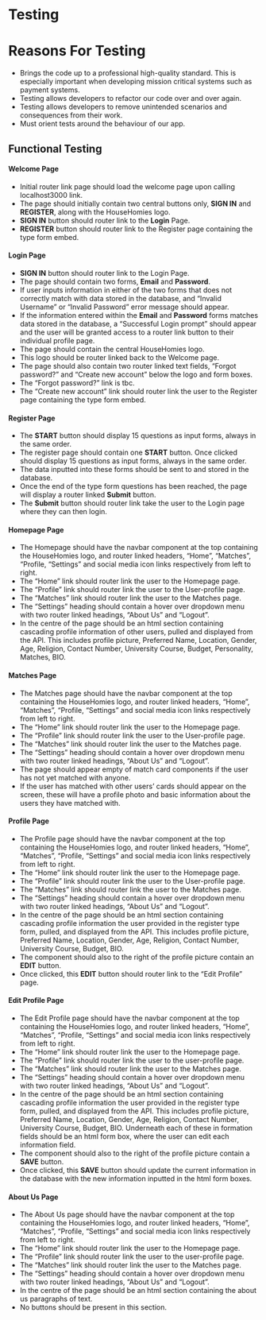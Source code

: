 #
<h1>Testing</h1>
<h1>Reasons For Testing</h1>

- Brings the code up to a professional high-quality standard. This is especially important when developing mission critical systems such as payment systems.
- Testing allows developers to refactor our code over and over again.
- Testing allows developers to remove unintended scenarios and consequences from their work.
- Must orient tests around the behaviour of our app.

<h2>Functional Testing</h2>

<h4><b>Welcome Page</b></h4>

- Initial router link page should load the welcome page upon calling localhost3000 link.
- The page should initially contain two central buttons only, <b>SIGN IN</b> and <b>REGISTER</b>, along with the HouseHomies logo.
- <b>SIGN IN</b> button should router link to the <b>Login</b> Page.
- <b>REGISTER</b> button should router link to the Register page containing the type form embed.

<h4><b>Login Page</b></h4>

- <b>SIGN IN</b> button should router link to the Login Page.
-	The page should contain two forms, <b>Email</b> and <b>Password</b>.
-	If user inputs information in either of the two forms that does not correctly match with data stored in the database, and “Invalid Username” or “Invalid Password” error message should appear.
-	If the information entered within the <b>Email</b> and <b>Password</b> forms matches data stored in the database, a “Successful Login prompt” should appear and the user will be granted access to a router link button to their individual profile page.
-	The page should contain the central HouseHomies logo.
-	This logo should be router linked back to the Welcome page.
-	The page should also contain two router linked text fields, “Forgot password?” and “Create new account” below the logo and form boxes.
-	The “Forgot password?” link is tbc.
-	The “Create new account” link should router link the user to the Register page containing the type form embed.

<h4><b>Register Page</b></h4>

- The <b>START</b> button should display 15 questions as input forms, always in the same order.
- The register page should contain one <b>START</b> button. Once clicked should display 15 questions as input forms, always in the same order.
- The data inputted into these forms should be sent to and stored in the database.
- Once the end of the type form questions has been reached, the page will display a router linked <b>Submit</b> button.
- The <b>Submit</b> button should router link take the user to the Login page where they can then login.

<h4><b>Homepage Page</b></h4>

- The Homepage should have the navbar component at the top containing the HouseHomies logo, and router linked headers, “Home”, “Matches”, “Profile, “Settings” and social media icon links respectively from left to right.
- The “Home” link should router link the user to the Homepage page.
- The “Profile” link should router link the user to the User-profile page.
-	The “Matches” link should router link the user to the Matches page.
-	The “Settings” heading should contain a hover over dropdown menu with two router linked headings, “About Us” and “Logout”.
-	In the centre of the page should be an html section containing cascading profile information of other users, pulled and displayed from the API. This includes profile picture, Preferred Name, Location, Gender, Age, Religion, Contact Number, University Course, Budget, Personality, Matches, BIO.

<h4><b>Matches Page</b></h4>

-	The Matches page should have the navbar component at the top containing the HouseHomies logo, and router linked headers, “Home”, “Matches”, “Profile, “Settings” and social media icon links respectively from left to right.
-	The “Home” link should router link the user to the Homepage page.
-	The “Profile” link should router link the user to the User-profile page.
-	The “Matches” link should router link the user to the Matches page.
-	The “Settings” heading should contain a hover over dropdown menu with two router linked headings, “About Us” and “Logout”.
-	The page should appear empty of match card components if the user has not yet matched with anyone.
-	If the user has matched with other users’ cards should appear on the screen, these will have a profile photo and basic information about the users they have matched with.

<h4><b>Profile Page</b></h4>

-	The Profile page should have the navbar component at the top containing the HouseHomies logo, and router linked headers, “Home”, “Matches”, “Profile, “Settings” and social media icon links respectively from left to right.
-	The “Home” link should router link the user to the Homepage page.
-	The “Profile” link should router link the user to the User-profile page.
-	The “Matches” link should router link the user to the Matches page.
-	The “Settings” heading should contain a hover over dropdown menu with two router linked headings, “About Us” and “Logout”.
-	In the centre of the page should be an html section containing cascading profile information the user provided in the register type form, pulled, and displayed from the API. This includes profile picture, Preferred Name, Location, Gender, Age, Religion, Contact Number, University Course, Budget, BIO.
-	The component should also to the right of the profile picture contain an <b>EDIT</b> button.
-	Once clicked, this <b>EDIT</b> button should router link to the “Edit Profile” page.


<h4><b>Edit Profile Page</b></h4>

-	The Edit Profile page should have the navbar component at the top containing the HouseHomies logo, and router linked headers, “Home”, “Matches”, “Profile, “Settings” and social media icon links respectively from left to right.
-	The “Home” link should router link the user to the Homepage page.
-	The “Profile” link should router link the user to the user-profile page.
-	The “Matches” link should router link the user to the Matches page.
-	The “Settings” heading should contain a hover over dropdown menu with two router linked headings, “About Us” and “Logout”.
-	In the centre of the page should be an html section containing cascading profile information the user provided in the register type form, pulled, and displayed from the API. This includes profile picture, Preferred Name, Location, Gender, Age, Religion, Contact Number, University Course, Budget, BIO. Underneath each of these in formation fields should be an html form box, where the user can edit each information field.
-	The component should also to the right of the profile picture contain a <b>SAVE</b> button.
-	Once clicked, this <b>SAVE</b> button should update the current information in the database with the new information inputted in the html form boxes.

<h4><b>About Us Page</b></h4>

-	The About Us page should have the navbar component at the top containing the HouseHomies logo, and router linked headers, “Home”, “Matches”, “Profile, “Settings” and social media icon links respectively from left to right.
-	The “Home” link should router link the user to the Homepage page.
-	The “Profile” link should router link the user to the user-profile page.
-	The “Matches” link should router link the user to the Matches page.
-	The “Settings” heading should contain a hover over dropdown menu with two router linked headings, “About Us” and “Logout”.
-	In the centre of the page should be an html section containing the about us paragraphs of text. 
-	No buttons should be present in this section.





	





